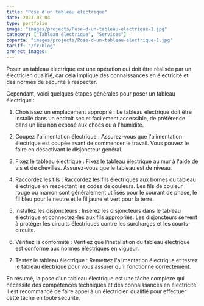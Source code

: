 ```yaml
---
title: "Pose d’un tableau électrique"
date: 2023-03-04
type: portfolio
image: "images/projects/Pose-d-un-tableau-electrique-1.jpg"
category: ["Tableau électrique", "Services"]
coperta: "images/projects/Pose-d-un-tableau-electrique-1.jpg"
tariff: "/fr/blog"
project_images: 
---
```


Poser un tableau électrique est une opération qui doit être réalisée par un électricien qualifié, car cela implique des connaissances en électricité et des normes de sécurité à respecter.

Cependant, voici quelques étapes générales pour poser un tableau électrique :

1. Choisissez un emplacement approprié : Le tableau électrique doit être installé dans un endroit sec et facilement accessible, de préférence dans un lieu non exposé aux chocs ou à l'humidité.

2. Coupez l'alimentation électrique : Assurez-vous que l'alimentation électrique est coupée avant de commencer le travail. Vous pouvez le faire en désactivant le disjoncteur général.

3. Fixez le tableau électrique : Fixez le tableau électrique au mur à l'aide de vis et de chevilles. Assurez-vous que le tableau est de niveau.

4. Raccordez les fils : Raccordez les fils électriques aux bornes du tableau électrique en respectant les codes de couleurs. Les fils de couleur rouge ou marron sont généralement utilisés pour le courant de phase, le fil bleu pour le neutre et le fil jaune et vert pour la terre.

5. Installez les disjoncteurs : Insérez les disjoncteurs dans le tableau électrique et connectez-les aux fils appropriés. Les disjoncteurs servent à protéger les circuits électriques contre les surcharges et les courts-circuits.

6. Vérifiez la conformité : Vérifiez que l'installation du tableau électrique est conforme aux normes électriques en vigueur.

7. Testez le tableau électrique : Remettez l'alimentation électrique et testez le tableau électrique pour vous assurer qu'il fonctionne correctement.

En résumé, la pose d'un tableau électrique est une tâche complexe qui nécessite des compétences techniques et des connaissances en électricité. Il est recommandé de faire appel à un électricien qualifié pour effectuer cette tâche en toute sécurité.
